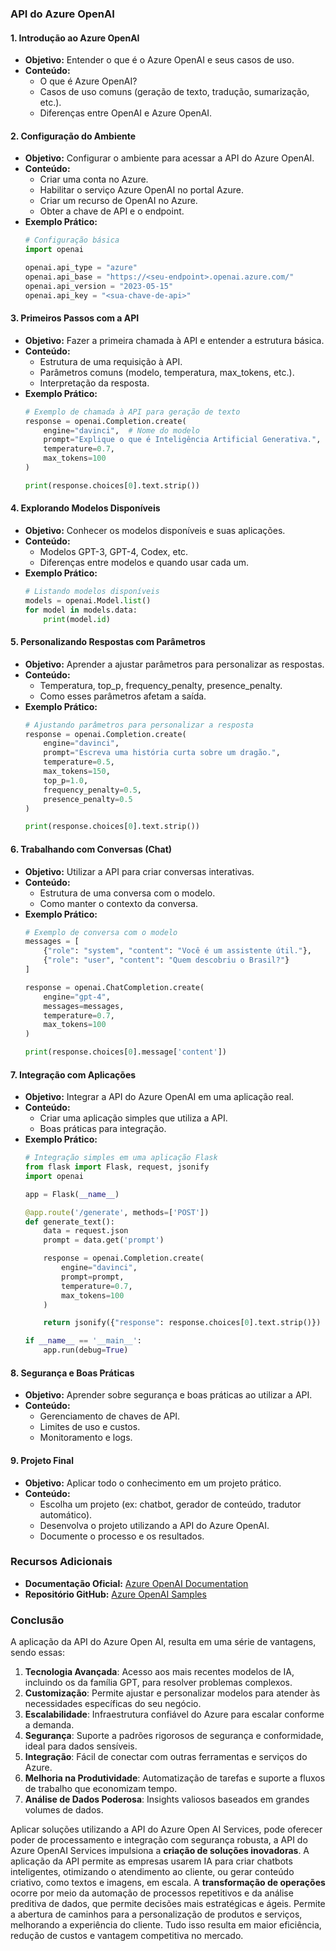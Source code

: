 ### API do Azure OpenAI

#### **1. Introdução ao Azure OpenAI**
   - **Objetivo:** Entender o que é o Azure OpenAI e seus casos de uso.
   - **Conteúdo:**
     - O que é Azure OpenAI?
     - Casos de uso comuns (geração de texto, tradução, sumarização, etc.).
     - Diferenças entre OpenAI e Azure OpenAI.

#### **2. Configuração do Ambiente**
   - **Objetivo:** Configurar o ambiente para acessar a API do Azure OpenAI.
   - **Conteúdo:**
     - Criar uma conta no Azure.
     - Habilitar o serviço Azure OpenAI no portal Azure.
     - Criar um recurso de OpenAI no Azure.
     - Obter a chave de API e o endpoint.
   - **Exemplo Prático:**
     ```python
     # Configuração básica
     import openai

     openai.api_type = "azure"
     openai.api_base = "https://<seu-endpoint>.openai.azure.com/"
     openai.api_version = "2023-05-15"
     openai.api_key = "<sua-chave-de-api>"
     ```

#### **3. Primeiros Passos com a API**
   - **Objetivo:** Fazer a primeira chamada à API e entender a estrutura básica.
   - **Conteúdo:**
     - Estrutura de uma requisição à API.
     - Parâmetros comuns (modelo, temperatura, max_tokens, etc.).
     - Interpretação da resposta.
   - **Exemplo Prático:**
     ```python
     # Exemplo de chamada à API para geração de texto
     response = openai.Completion.create(
         engine="davinci",  # Nome do modelo
         prompt="Explique o que é Inteligência Artificial Generativa.",
         temperature=0.7,
         max_tokens=100
     )

     print(response.choices[0].text.strip())
     ```

#### **4. Explorando Modelos Disponíveis**
   - **Objetivo:** Conhecer os modelos disponíveis e suas aplicações.
   - **Conteúdo:**
     - Modelos GPT-3, GPT-4, Codex, etc.
     - Diferenças entre modelos e quando usar cada um.
   - **Exemplo Prático:**
     ```python
     # Listando modelos disponíveis
     models = openai.Model.list()
     for model in models.data:
         print(model.id)
     ```

#### **5. Personalizando Respostas com Parâmetros**
   - **Objetivo:** Aprender a ajustar parâmetros para personalizar as respostas.
   - **Conteúdo:**
     - Temperatura, top_p, frequency_penalty, presence_penalty.
     - Como esses parâmetros afetam a saída.
   - **Exemplo Prático:**
     ```python
     # Ajustando parâmetros para personalizar a resposta
     response = openai.Completion.create(
         engine="davinci",
         prompt="Escreva uma história curta sobre um dragão.",
         temperature=0.5,
         max_tokens=150,
         top_p=1.0,
         frequency_penalty=0.5,
         presence_penalty=0.5
     )

     print(response.choices[0].text.strip())
     ```

#### **6. Trabalhando com Conversas (Chat)**
   - **Objetivo:** Utilizar a API para criar conversas interativas.
   - **Conteúdo:**
     - Estrutura de uma conversa com o modelo.
     - Como manter o contexto da conversa.
   - **Exemplo Prático:**
     ```python
     # Exemplo de conversa com o modelo
     messages = [
         {"role": "system", "content": "Você é um assistente útil."},
         {"role": "user", "content": "Quem descobriu o Brasil?"}
     ]

     response = openai.ChatCompletion.create(
         engine="gpt-4",
         messages=messages,
         temperature=0.7,
         max_tokens=100
     )

     print(response.choices[0].message['content'])
     ```

#### **7. Integração com Aplicações**
   - **Objetivo:** Integrar a API do Azure OpenAI em uma aplicação real.
   - **Conteúdo:**
     - Criar uma aplicação simples que utiliza a API.
     - Boas práticas para integração.
   - **Exemplo Prático:**
     ```python
     # Integração simples em uma aplicação Flask
     from flask import Flask, request, jsonify
     import openai

     app = Flask(__name__)

     @app.route('/generate', methods=['POST'])
     def generate_text():
         data = request.json
         prompt = data.get('prompt')

         response = openai.Completion.create(
             engine="davinci",
             prompt=prompt,
             temperature=0.7,
             max_tokens=100
         )

         return jsonify({"response": response.choices[0].text.strip()})

     if __name__ == '__main__':
         app.run(debug=True)
     ```

#### **8. Segurança e Boas Práticas**
   - **Objetivo:** Aprender sobre segurança e boas práticas ao utilizar a API.
   - **Conteúdo:**
     - Gerenciamento de chaves de API.
     - Limites de uso e custos.
     - Monitoramento e logs.

#### **9. Projeto Final**
   - **Objetivo:** Aplicar todo o conhecimento em um projeto prático.
   - **Conteúdo:**
     - Escolha um projeto (ex: chatbot, gerador de conteúdo, tradutor automático).
     - Desenvolva o projeto utilizando a API do Azure OpenAI.
     - Documente o processo e os resultados.

### Recursos Adicionais
- **Documentação Oficial:** [Azure OpenAI Documentation](https://learn.microsoft.com/en-us/azure/cognitive-services/openai/)
- **Repositório GitHub:** [Azure OpenAI Samples](https://github.com/Azure/azure-openai-samples)

### Conclusão

A aplicação da API do Azure Open AI, resulta em uma série de vantagens, sendo essas:

1. **Tecnologia Avançada**: Acesso aos mais recentes modelos de IA, incluindo os da família GPT, para resolver problemas complexos.
2. **Customização**: Permite ajustar e personalizar modelos para atender às necessidades específicas do seu negócio.
3. **Escalabilidade**: Infraestrutura confiável do Azure para escalar conforme a demanda.
4. **Segurança**: Suporte a padrões rigorosos de segurança e conformidade, ideal para dados sensíveis.
5. **Integração**: Fácil de conectar com outras ferramentas e serviços do Azure.
6. **Melhoria na Produtividade**: Automatização de tarefas e suporte a fluxos de trabalho que economizam tempo.
7. **Análise de Dados Poderosa**: Insights valiosos baseados em grandes volumes de dados.

Aplicar soluções utilizando a API do Azure Open AI Services, pode oferecer poder de processamento e integração com segurança robusta, a API do Azure OpenAI Services impulsiona a **criação de soluções inovadoras**. A aplicação da API permite as empresas usarem IA para criar chatbots inteligentes, otimizando o atendimento ao cliente, ou gerar conteúdo criativo, como textos e imagens, em escala. A **transformação de operações** ocorre por meio da automação de processos repetitivos e da análise preditiva de dados, que permite decisões mais estratégicas e ágeis. Permite a abertura de caminhos para a personalização de produtos e serviços, melhorando a experiência do cliente. Tudo isso resulta em maior eficiência, redução de custos e vantagem competitiva no mercado.
